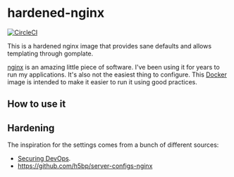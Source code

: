 # hardened-nginx

[![CircleCI](https://circleci.com/gh/sirech/hardened-nginx.svg?style=svg)](https://circleci.com/gh/sirech/hardened-nginx)

This is a hardened nginx image that provides sane defaults and allows templating through gomplate.

[nginx](https://www.nginx.com/) is an amazing little piece of software. I've been using it for years to run my applications. It's also not the easiest thing to configure. This [Docker](https://www.docker.com/) image is intended to make it easier to run it using good practices.

## How to use it

## Hardening

The inspiration for the settings comes from a bunch of different sources:

- [Securing DevOps](https://www.manning.com/books/securing-devops).
- https://github.com/h5bp/server-configs-nginx
